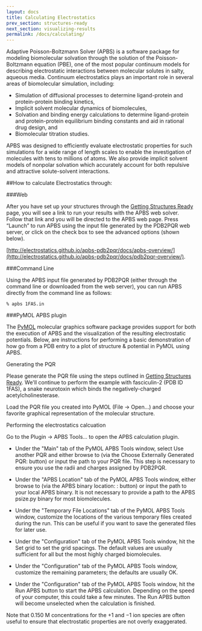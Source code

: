 ```yaml
---
layout: docs
title: Calculating Electrostatics
prev_section: structures-ready
next_section: visualizing-results
permalink: /docs/calculating/
---
```


<!-- ##Basic types of calculations -->

Adaptive Poisson-Boltzmann Solver (APBS) is a software package for modeling biomolecular solvation through the solution of the Poisson-Boltzmann equation (PBE), one of the most popular continuum models for describing electrostatic interactions between molecular solutes in salty, aqueous media. Continuum electrostatics plays an important role in several areas of biomolecular simulation, including:

* Simulation of diffusional processes to determine ligand-protein and protein-protein binding kinetics,
* Implicit solvent molecular dynamics of biomolecules,
* Solvation and binding energy calculations to determine ligand-protein and protein-protein equilibrium binding constants and aid in rational drug design, and
* Biomolecular titration studies.

APBS was designed to efficiently evaluate electrostatic properties for such simulations for a wide range of length scales to enable the investigation of molecules with tens to millions of atoms. We also provide implicit solvent models of nonpolar solvation which accurately account for both repulsive and attractive solute-solvent interactions.

<!--Insert information about what the basic workflow is, here -->

##How to calculate Electrostatics through:

###Web

After you have set up your structures through the [Getting Structures Ready](structures-ready) page, you will see a link to run your results with the APBS web solver.  Follow that link and you will be directed to the APBS web page.  Press “Launch” to run APBS using the input file generated by the PDB2PQR web server, or click on the check box to see the advanced options (shown below).

<!-- <screenshot_apbs_web.png> -->
[http://electrostatics.github.io/apbs-pdb2pqr/docs/apbs-overview/](http://electrostatics.github.io/apbs-pdb2pqr/docs/pdb2pqr-overview/).

###Command Line

Using the APBS input file generated by PDB2PQR (either through the command line or downloaded from the web server), you can run APBS directly from the command line as follows:

`% apbs 1FAS.in`

###PyMOL APBS plugin

The [PyMOL](http://www.pymol.org/)  molecular graphics software package provides support for both
the execution of APBS and the visualization of the resulting
electrostatic potentials.  Below, are instructions for performing a basic demonstration of how go
from a PDB entry to a plot of structure & potential in PyMOL using APBS.

Generating the PQR

Please generate the PQR file using the steps outlined in [Getting Structures Ready](structures-ready).
We'll continue to perform the example with fasciculin-2 (PDB ID 1FAS), a snake
neurotoxin which binds the negatively-charged acetylcholinesterase.

Load the PQR file you created into PyMOL (File → Open...) and choose your
favorite graphical representation of the molecular structure.

Performing the electrostatics calcuation

Go to the Plugin → APBS Tools... to open the APBS calculation plugin.

* Under the "Main" tab of the PyMOL APBS Tools window, select Use another
 PQR and either browse to (via the Choose Externally Generated PQR:
 button) or input the path to your PQR file. This step is necessary to
 ensure you use the radii and charges assigned by PDB2PQR.

* Under the "APBS Location" tab of the PyMOL APBS Tools window, either
browse to (via the APBS binary location: : button) or input the path to
your local APBS binary. It is not necessary to provide a path to the APBS
psize.py binary for most biomolecules.

* Under the "Temporary File Locations" tab of the PyMOL APBS Tools window,
customize the locations of the various temporary files created during the
run. This can be useful if you want to save the generated files for later
use.

* Under the "Configuration" tab of the PyMOL APBS Tools window, hit the Set
grid to set the grid spacings. The default values are usually sufficient
for all but the most highly charged biomolecules.

* Under the "Configuration" tab of the PyMOL APBS Tools window, customize
the remaining parameters; the defaults are usually OK.

* Under the "Configuration" tab of the PyMOL APBS Tools window, hit the
Run APBS button to start the APBS calculation. Depending on the speed of
your computer, this could take a few minutes. The Run APBS button will
become unselected when the calculation is finished.

Note that 0.150 M concentrations for the +1 and −1 ion species are often
useful to ensure that electrostatic properties are not overly
exaggerated.



